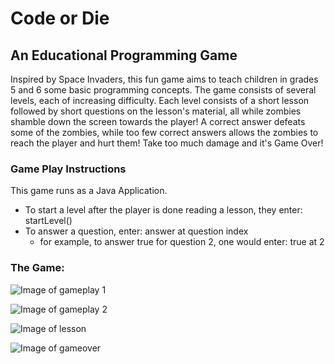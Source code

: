 # Code or Die

## An Educational Programming Game

Inspired by Space Invaders, this fun game aims to teach children in grades 5 and 6 some basic programming concepts. The game consists of several levels, each of increasing difficulty. Each level consists of a short lesson followed by short questions on the lesson's material, all while zombies shamble down the screen towards the player! A correct answer defeats some of the zombies, while too few correct answers allows the zombies to reach the player and hurt them!  Take too much damage and it's Game Over!



### Game Play Instructions
This game runs as a Java Application. 
* To start a level after the player is done reading a lesson, they enter: startLevel()
* To answer a question, enter: answer at question index
    * for example, to answer true for question 2, one would enter: true at 2

### The Game:

![Image of gameplay 1](https://github.com/g4laura/project-team10/blob/master/screenshot1.png)

![Image of gameplay 2](https://github.com/g4laura/project-team10/blob/master/screenshot2.png)

![Image of lesson](https://github.com/g4laura/project-team10/blob/master/screenshot3.png)

![Image of gameover](https://github.com/g4laura/project-team10/blob/master/screenshot4.png)
